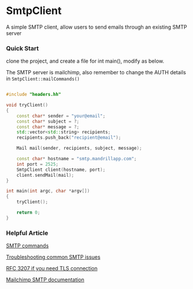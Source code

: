 # SmtpClient
A simple SMTP client, allow users to send emails through an existing SMTP server

### Quick Start
clone the project, and create a file for int main(), modify as below. 

The SMTP server is mailchimp, also remember to change the AUTH details in ```SmtpClient::mailCommands()```

```c++

#include "headers.hh"

void tryClient()
{
    const char* sender = "your@email";
    const char* subject = ?;
    const char* message = ?;
    std::vector<std::string> recipients;
    recipients.push_back("recipient@email");

    Mail mail(sender, recipients, subject, message);

    const char* hostname = "smtp.mandrillapp.com";
    int port = 2525;
    SmtpClient client(hostname, port);
    client.sendMail(mail);
}

int main(int argc, char *argv[])
{
    tryClient();

    return 0;
}

```

### Helpful Article
[SMTP commands](https://mailtrap.io/blog/smtp-commands-and-responses)

[Troubleshooting common SMTP issues](https://www.juniper.net/documentation/en_US/cso5.0/topics/task/troubleshooting/troubleshooting-smtp-issues.html)

[RFC 3207 if you need TLS connection](https://www.rfc-editor.org/rfc/rfc3207)

[Mailchimp SMTP documentation](https://mailchimp.com/developer/transactional/docs/smtp-integration/#send-via-smtp-with-your-programming-language-of-choice)